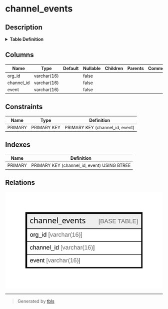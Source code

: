 # channel_events

## Description

<details>
<summary><strong>Table Definition</strong></summary>

```sql
CREATE TABLE `channel_events` (
  `org_id` varchar(16) NOT NULL,
  `channel_id` varchar(16) NOT NULL,
  `event` varchar(16) NOT NULL,
  PRIMARY KEY (`channel_id`,`event`)
) ENGINE=InnoDB DEFAULT CHARSET=utf8mb4 COLLATE=utf8mb4_0900_ai_ci
```

</details>

## Columns

| Name | Type | Default | Nullable | Children | Parents | Comment |
| ---- | ---- | ------- | -------- | -------- | ------- | ------- |
| org_id | varchar(16) |  | false |  |  |  |
| channel_id | varchar(16) |  | false |  |  |  |
| event | varchar(16) |  | false |  |  |  |

## Constraints

| Name | Type | Definition |
| ---- | ---- | ---------- |
| PRIMARY | PRIMARY KEY | PRIMARY KEY (channel_id, event) |

## Indexes

| Name | Definition |
| ---- | ---------- |
| PRIMARY | PRIMARY KEY (channel_id, event) USING BTREE |

## Relations

![er](channel_events.svg)

---

> Generated by [tbls](https://github.com/k1LoW/tbls)
